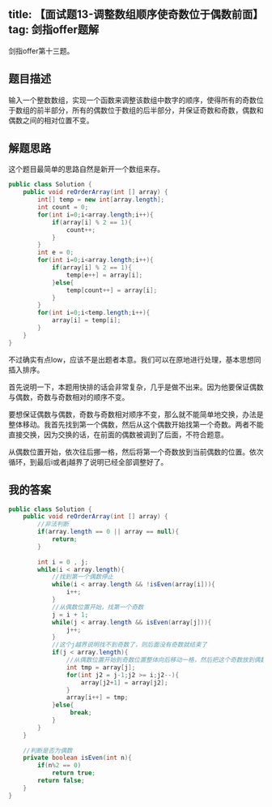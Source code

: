 title: 【面试题13-调整数组顺序使奇数位于偶数前面】
tag: 剑指offer题解
---
剑指offer第十三题。
<!-- more -->

## 题目描述

输入一个整数数组，实现一个函数来调整该数组中数字的顺序，使得所有的奇数位于数组的前半部分，所有的偶数位于数组的后半部分，并保证奇数和奇数，偶数和偶数之间的相对位置不变。


## 解题思路

这个题目最简单的思路自然是新开一个数组来存。


```java
public class Solution {
    public void reOrderArray(int [] array) {
        int[] temp = new int[array.length];
        int count = 0;
        for(int i=0;i<array.length;i++){
            if(array[i] % 2 == 1){
                count++;
            }
        }
        int e = 0;
        for(int i=0;i<array.length;i++){
            if(array[i] % 2 == 1){
                temp[e++] = array[i];
            }else{
                temp[count++] = array[i];
            }
        }
        for(int i=0;i<temp.length;i++){
            array[i] = temp[i];
        }
    }
}
```

不过确实有点low，应该不是出题者本意。我们可以在原地进行处理，基本思想同插入排序。

首先说明一下，本题用快排的话会非常复杂，几乎是做不出来。因为他要保证偶数与偶数，奇数与奇数相对的顺序不变。

要想保证偶数与偶数，奇数与奇数相对顺序不变，那么就不能简单地交换，办法是整体移动。我首先找到第一个偶数，然后从这个偶数开始找第一个奇数。两者不能直接交换，因为交换的话，在前面的偶数被调到了后面，不符合题意。

从偶数位置开始，依次往后挪一格，然后将第一个奇数放到当前偶数的位置。依次循环，到最后i或者j越界了说明已经全部调整好了。



## 我的答案


```java
public class Solution {
    public void reOrderArray(int [] array) {
        //非法判断
        if(array.length == 0 || array == null){
            return;
        }
        
        int i = 0 , j;
        while(i < array.length){
            //找到第一个偶数停止
            while(i < array.length && !isEven(array[i])){
                i++;
            }
            //从偶数位置开始，找第一个奇数
            j = i + 1;
            while(j < array.length && isEven(array[j])){
                j++;
            }
            //这个j越界说明找不到奇数了，则后面没有奇数就结束了
            if(j < array.length){
                //从偶数位置开始到奇数位置整体向后移动一格，然后把这个奇数放到偶数位置即可
                int tmp = array[j];
                for(int j2 = j-1;j2 >= i;j2--){
                    array[j2+1] = array[j2];
                }
                array[i++] = tmp;
            }else{
                 break;   
            }
        }
    }
    
    //判断是否为偶数
    private boolean isEven(int n){
        if(n%2 == 0)
            return true;
        return false;
    }
}
```

